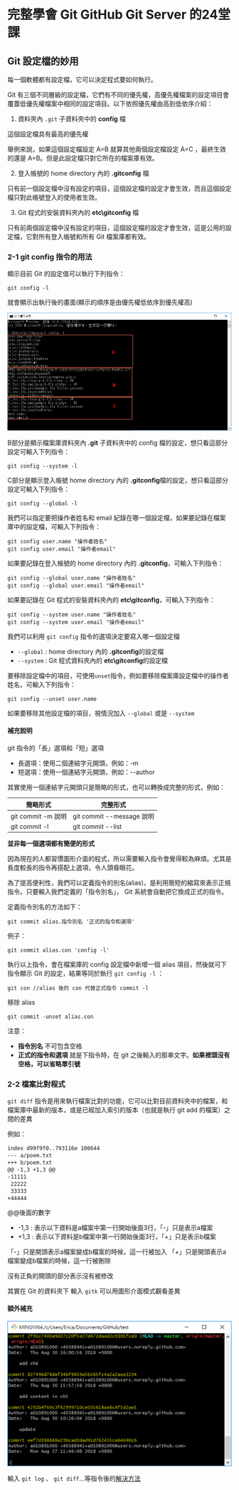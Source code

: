 # 完整學會 Git GitHub Git Server 的24堂課

## Git 設定檔的妙用

每一個軟體都有設定檔，它可以決定程式要如何執行。

Git 有三個不同層級的設定檔，它們有不同的優先權，高優先權檔案的設定項目會覆蓋低優先權檔案中相同的設定項目。以下依照優先權由高到低依序介紹：

1. 資料夾內 `.git` 子資料夾中的 **config** 檔

這個設定檔具有最高的優先權

舉例來說，如果這個設定檔設定 A=B 就算其他兩個設定檔設定 A=C ，最終生效的還是 A=B。但是此設定檔只對它所在的檔案庫有效。

2. 登入帳號的 home directory 內的 **.gitconfig** 檔

只有前一個設定檔中沒有設定的項目，這個設定檔的設定才會生效，而且這個設定檔只對此帳號登入的使用者生效。

3. Git 程式的安裝資料夾內的 **etc\gitconfig** 檔

只有前兩個設定檔中沒有設定的項目，這個設定檔的設定才會生效，這是公用的設定檔，它對所有登入帳號和所有 Git 檔案庫都有效。

### 2-1 git config 指令的用法

顯示目前 Git 的設定值可以執行下列指令：

```
git config -l
```

就會顯示出執行後的畫面(顯示的順序是由優先權低依序到優先權高)

![執行 git config -l 指令的顯示畫面](https://raw.githubusercontent.com/a010891000/test/master/image/Git/git_config.png)

B部分是顯示檔案庫資料夾內 **.git** 子資料夾中的 config 檔的設定，想只看這部分設定可輸入下列指令：

```
git config --system -l
```

C部分是顯示登入帳號 home directory 內的 **.gitconfig**檔的設定，想只看這部分設定可輸入下列指令：

```
git config --global -l
```

我們可以指定要把操作者姓名和 email 紀錄在哪一個設定檔，如果要記錄在檔案庫中的設定檔，可輸入下列指令：

```
git config user.name "操作者姓名"
git config user.email "操作者email"
```

如果要記錄在登入帳號的 home directory 內的 **.gitconfig**，可輸入下列指令：

```
git config --global user.name "操作者姓名"
git config --global user.email "操作者email"
```

如果要記錄在 Git 程式的安裝資料夾內的 **etc\gitconfig**，可輸入下列指令：

```
git config --system user.name "操作者姓名"
git config --system user.email "操作者email"
```

我們可以利用 `git config` 指令的選項決定要寫入哪一個設定檔
+ `--global` : home directory 內的 **.gitconfig**的設定檔
+ `--system` : Git 程式資料夾內的 **etc\gitconfig**的設定檔

要移除設定檔中的項目，可使用`unset`指令，例如要移除檔案庫設定檔中的操作者姓名，可輸入下列指令：

```
git config --unset user.name
```

如果要移除其他設定檔的項目，視情況加入 `--global` 或是 `--system`

#### 補充說明

git 指令的「長」選項和「短」選項
+ 長選項：使用二個連結字元開頭，例如：-m
+ 短選項：使用一個連結字元開頭，例如：--author

其實使用一個連結字元開頭只是簡略的形式，也可以轉換成完整的形式，例如：

簡略形式|完整形式
--------|--------
git commit -m 說明|git commit --message 說明
git commit -l | git commit --list

**並非每一個選項都有簡便的形式**

因為現在的人都習慣圖形介面的程式，所以需要輸入指令會覺得較為麻煩。尤其是長度較長的指令再搭配上選項，令人頭昏眼花。

為了提高便利性，我們可以定義指令的別名(alias)，是利用簡短的縮寫來表示正規指令。只要輸入我們定義的「指令別名」， Git 系統會自動把它換成正式的指令。

定義指令別名的方法如下：

```
git commit alias.指令別名 '正式的指令和選項'
```

例子：

```
git commit alias.con 'config -l'
```

執行以上指令，會在檔案庫的 config 設定檔中新增一個 alias 項目，然後就可下指令顯示 Git 的設定，結果等同於執行 `git config -l` ：

```
git con //alias 後的 con 代替正式指令 commit -l
```

移除 alias

```
git commit -unset alias.con
```


注意：

+ **指令別名** 不可包含空格
+ **正式的指令和選項** 就是下指令時，在 git 之後輸入的那串文字。**如果裡頭沒有空格，可以省略單引號**

### 2-2 檔案比對程式

`git diff` 指令是用來執行檔案比對的功能，它可以比對目前資料夾中的檔案，和檔案庫中最新的版本，或是已經加入索引的版本（也就是執行 git add 的檔案）之間的差異

例如： 

```
index d99f9f0..793116e 100644
--- a/poem.txt
+++ b/poem.txt
@@ -1,3 +1,3 @@
-11111
 22222
 33333
+44444
```

@@後面的數字
+ -1,3 : 表示以下資料是a檔案中第一行開始後面3行，「-」只是表示a檔案
+ +1,3 : 表示以下資料是b檔案中第一行開始後面3行，「+」只是表示b檔案

「-」只是開頭表示a檔案變成b檔案的時候，這一行被加入
「+」只是開頭表示a檔案變成b檔案的時候，這一行被刪除

沒有正負的開頭的部分表示沒有被修改

其實在 Git 的資料夾下 輸入 `gitk` 可以用圖形介面模式觀看差異


#### 額外補充

![git log](https://raw.githubusercontent.com/a010891000/test/master/image/Git/git_log.png)

輸入 `git log` 、 `git diff`...等指令後的[解決方法](https://github.com/a010891000/test/blob/master/Git/%E5%AE%8C%E6%95%B4%E5%AD%B8%E6%9C%83%20Git%20GitHub%20Git%20Server%20%E7%9A%8424%E5%A0%82%E8%AA%B2/06.md#%E8%A3%9C%E5%85%85%E8%AA%AA%E6%98%8E)